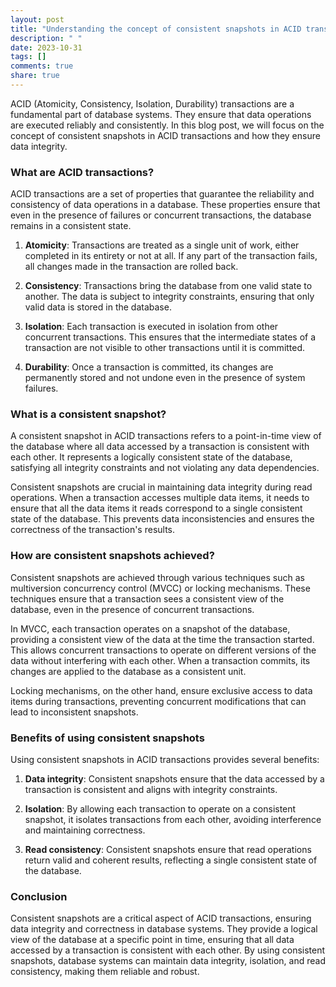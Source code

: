 ```yaml
---
layout: post
title: "Understanding the concept of consistent snapshots in ACID transactions"
description: " "
date: 2023-10-31
tags: []
comments: true
share: true
---
```


ACID (Atomicity, Consistency, Isolation, Durability) transactions are a fundamental part of database systems. They ensure that data operations are executed reliably and consistently. In this blog post, we will focus on the concept of consistent snapshots in ACID transactions and how they ensure data integrity.

### What are ACID transactions?

ACID transactions are a set of properties that guarantee the reliability and consistency of data operations in a database. These properties ensure that even in the presence of failures or concurrent transactions, the database remains in a consistent state.

1. **Atomicity**: Transactions are treated as a single unit of work, either completed in its entirety or not at all. If any part of the transaction fails, all changes made in the transaction are rolled back.

2. **Consistency**: Transactions bring the database from one valid state to another. The data is subject to integrity constraints, ensuring that only valid data is stored in the database.

3. **Isolation**: Each transaction is executed in isolation from other concurrent transactions. This ensures that the intermediate states of a transaction are not visible to other transactions until it is committed.

4. **Durability**: Once a transaction is committed, its changes are permanently stored and not undone even in the presence of system failures.

### What is a consistent snapshot?

A consistent snapshot in ACID transactions refers to a point-in-time view of the database where all data accessed by a transaction is consistent with each other. It represents a logically consistent state of the database, satisfying all integrity constraints and not violating any data dependencies.

Consistent snapshots are crucial in maintaining data integrity during read operations. When a transaction accesses multiple data items, it needs to ensure that all the data items it reads correspond to a single consistent state of the database. This prevents data inconsistencies and ensures the correctness of the transaction's results.

### How are consistent snapshots achieved?

Consistent snapshots are achieved through various techniques such as multiversion concurrency control (MVCC) or locking mechanisms. These techniques ensure that a transaction sees a consistent view of the database, even in the presence of concurrent transactions.

In MVCC, each transaction operates on a snapshot of the database, providing a consistent view of the data at the time the transaction started. This allows concurrent transactions to operate on different versions of the data without interfering with each other. When a transaction commits, its changes are applied to the database as a consistent unit.

Locking mechanisms, on the other hand, ensure exclusive access to data items during transactions, preventing concurrent modifications that can lead to inconsistent snapshots.

### Benefits of using consistent snapshots

Using consistent snapshots in ACID transactions provides several benefits:

1. **Data integrity**: Consistent snapshots ensure that the data accessed by a transaction is consistent and aligns with integrity constraints.

2. **Isolation**: By allowing each transaction to operate on a consistent snapshot, it isolates transactions from each other, avoiding interference and maintaining correctness.

3. **Read consistency**: Consistent snapshots ensure that read operations return valid and coherent results, reflecting a single consistent state of the database.

### Conclusion

Consistent snapshots are a critical aspect of ACID transactions, ensuring data integrity and correctness in database systems. They provide a logical view of the database at a specific point in time, ensuring that all data accessed by a transaction is consistent with each other. By using consistent snapshots, database systems can maintain data integrity, isolation, and read consistency, making them reliable and robust.